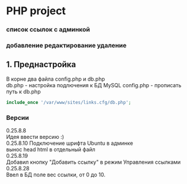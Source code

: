 # PHP project  
### список ссылок с админкой  
### добавление редактирование удаление  
  
## 1. Преднастройка  
  
В корне два файла config.php и db.php  
db.php - настройка подлючения к БД MySQL
config.php - прописать путь к db.php 

```PHP
include_once '/var/www/sites/links.cfg/db.php';
```

### Версии

0.25.8.8  
Идея ввести версию :)  
0.25.8.10 
Подключение шрифта Ubuntu в админке  
вынос head html в отдельный файл  
0.25.8.19  
Добавил кнопку "Добавить ссылку" в режим Управления ссылками  
0.25.8.28  
Ввел в БД поле вес ссылки, от 0 до 10.   



